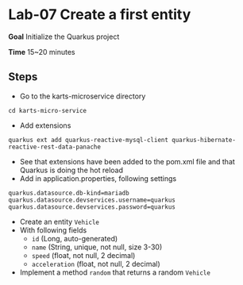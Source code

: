 # Lab-07 Create a first entity

**Goal** Initialize the Quarkus project

**Time** 15~20 minutes

## Steps

- Go to the  karts-microservice directory
```shell
cd karts-micro-service
```
- Add extensions

```shell
quarkus ext add quarkus-reactive-mysql-client quarkus-hibernate-reactive-rest-data-panache
```

- See that extensions have been added to the pom.xml file and that Quarkus is doing the hot reload
- Add in application.properties, following settings 
```shell
quarkus.datasource.db-kind=mariadb
quarkus.datasource.devservices.username=quarkus
quarkus.datasource.devservices.password=quarkus
```

- Create an entity ```Vehicle```
- With following fields
  - ```id``` (Long, auto-generated)
  - ```name``` (String, unique, not null, size 3-30)
  - ```speed``` (float, not null, 2 decimal)
  - ```acceleration``` (float, not null, 2 decimal)
- Implement a method ```random``` that returns a random ```Vehicle```

